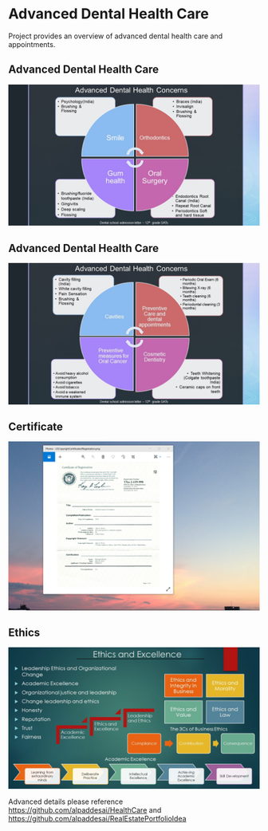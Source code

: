 # Advanced Dental Health Care 

Project provides an overview of advanced dental health care and appointments.

## Advanced Dental Health Care
![image](AdvancedDentalHealthSolutionsI.jpg)

## Advanced Dental Health Care
![image](AdvancedDentalHealthCareandSolutionsII.jpg)

## Certificate
![image](USCopyrightCertificate.png)

## Ethics
![image](Ethics.jpg)

Advanced details please reference https://github.com/alpaddesai/HealthCare and https://github.com/alpaddesai/RealEstatePortfolioIdea
